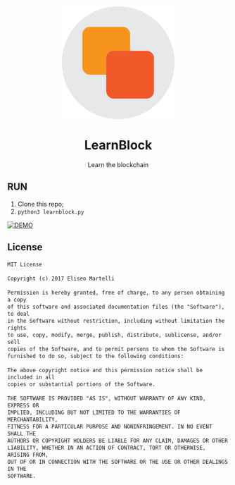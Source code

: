 <p align=center>
  <img src="icon.png" width="256px">
  <h1 align=center>LearnBlock</h1>
  <p align=center>Learn the blockchain</p>
</p>

## RUN

1. Clone this repo;
2. ```python3 learnblock.py```

[![DEMO](https://img.youtube.com/vi/hc7PcjFM7Ro/0.jpg)](https://www.youtube.com/watch?v=hc7PcjFM7Ro)

## License

```
MIT License

Copyright (c) 2017 Eliseo Martelli

Permission is hereby granted, free of charge, to any person obtaining a copy
of this software and associated documentation files (the "Software"), to deal
in the Software without restriction, including without limitation the rights
to use, copy, modify, merge, publish, distribute, sublicense, and/or sell
copies of the Software, and to permit persons to whom the Software is
furnished to do so, subject to the following conditions:

The above copyright notice and this permission notice shall be included in all
copies or substantial portions of the Software.

THE SOFTWARE IS PROVIDED "AS IS", WITHOUT WARRANTY OF ANY KIND, EXPRESS OR
IMPLIED, INCLUDING BUT NOT LIMITED TO THE WARRANTIES OF MERCHANTABILITY,
FITNESS FOR A PARTICULAR PURPOSE AND NONINFRINGEMENT. IN NO EVENT SHALL THE
AUTHORS OR COPYRIGHT HOLDERS BE LIABLE FOR ANY CLAIM, DAMAGES OR OTHER
LIABILITY, WHETHER IN AN ACTION OF CONTRACT, TORT OR OTHERWISE, ARISING FROM,
OUT OF OR IN CONNECTION WITH THE SOFTWARE OR THE USE OR OTHER DEALINGS IN THE
SOFTWARE.
```
